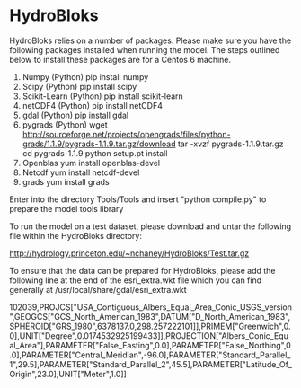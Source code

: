 HydroBloks
==========

HydroBloks relies on a number of packages. Please make sure you have the following packages installed when running the model. The steps outlined below to install these packages are for a Centos 6 machine. 

1. Numpy (Python)
   pip install numpy
2. Scipy (Python) 
   pip install scipy
3. Scikit-Learn (Python)
   pip install scikit-learn
4. netCDF4 (Python) 
   pip install netCDF4
5. gdal (Python) 
   pip install gdal
6. pygrads (Python) 
   wget http://sourceforge.net/projects/opengrads/files/python-grads/1.1.9/pygrads-1.1.9.tar.gz/download
   tar -xvzf pygrads-1.1.9.tar.gz
   cd pygrads-1.1.9
   python setup.pt install
4. Openblas 
   yum install openblas-devel
5. Netcdf 
   yum install netcdf-devel
6. grads
   yum install grads

Enter into the directory Tools/Tools and insert "python compile.py" to prepare the model tools library

To run the model on a test dataset, please download and untar the following file within the HydroBloks directory:

http://hydrology.princeton.edu/~nchaney/HydroBloks/Test.tar.gz

To ensure that the data can be prepared for HydroBloks, please add the following line at the end of the esri_extra.wkt file which you can find generally at /usr/local/share/gdal/esri_extra.wkt

102039,PROJCS["USA_Contiguous_Albers_Equal_Area_Conic_USGS_version",GEOGCS["GCS_North_American_1983",DATUM["D_North_American_1983",SPHEROID["GRS_1980",6378137.0,298.257222101]],PRIMEM["Greenwich",0.0],UNIT["Degree",0.0174532925199433]],PROJECTION["Albers_Conic_Equal_Area"],PARAMETER["False_Easting",0.0],PARAMETER["False_Northing",0.0],PARAMETER["Central_Meridian",-96.0],PARAMETER["Standard_Parallel_1",29.5],PARAMETER["Standard_Parallel_2",45.5],PARAMETER["Latitude_Of_Origin",23.0],UNIT["Meter",1.0]]


